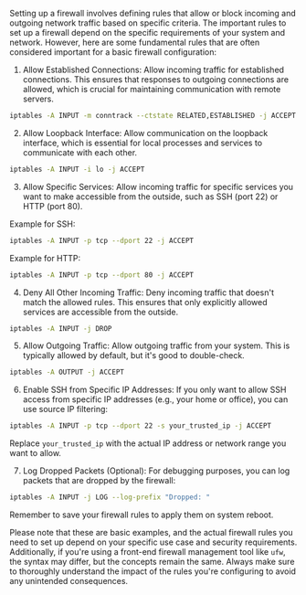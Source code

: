 Setting up a firewall involves defining rules that allow or block incoming and outgoing network traffic based on specific criteria. The important rules to set up a firewall depend on the specific requirements of your system and network. However, here are some fundamental rules that are often considered important for a basic firewall configuration:

1. Allow Established Connections:
Allow incoming traffic for established connections. This ensures that responses to outgoing connections are allowed, which is crucial for maintaining communication with remote servers.

```bash
iptables -A INPUT -m conntrack --ctstate RELATED,ESTABLISHED -j ACCEPT
```

2. Allow Loopback Interface:
Allow communication on the loopback interface, which is essential for local processes and services to communicate with each other.

```bash
iptables -A INPUT -i lo -j ACCEPT
```

3. Allow Specific Services:
Allow incoming traffic for specific services you want to make accessible from the outside, such as SSH (port 22) or HTTP (port 80).

Example for SSH:
```bash
iptables -A INPUT -p tcp --dport 22 -j ACCEPT
```

Example for HTTP:
```bash
iptables -A INPUT -p tcp --dport 80 -j ACCEPT
```

4. Deny All Other Incoming Traffic:
Deny incoming traffic that doesn't match the allowed rules. This ensures that only explicitly allowed services are accessible from the outside.

```bash
iptables -A INPUT -j DROP
```

5. Allow Outgoing Traffic:
Allow outgoing traffic from your system. This is typically allowed by default, but it's good to double-check.

```bash
iptables -A OUTPUT -j ACCEPT
```

6. Enable SSH from Specific IP Addresses:
If you only want to allow SSH access from specific IP addresses (e.g., your home or office), you can use source IP filtering:

```bash
iptables -A INPUT -p tcp --dport 22 -s your_trusted_ip -j ACCEPT
```

Replace `your_trusted_ip` with the actual IP address or network range you want to allow.

7. Log Dropped Packets (Optional):
For debugging purposes, you can log packets that are dropped by the firewall:

```bash
iptables -A INPUT -j LOG --log-prefix "Dropped: "
```

Remember to save your firewall rules to apply them on system reboot.

Please note that these are basic examples, and the actual firewall rules you need to set up depend on your specific use case and security requirements. Additionally, if you're using a front-end firewall management tool like `ufw`, the syntax may differ, but the concepts remain the same. Always make sure to thoroughly understand the impact of the rules you're configuring to avoid any unintended consequences.
